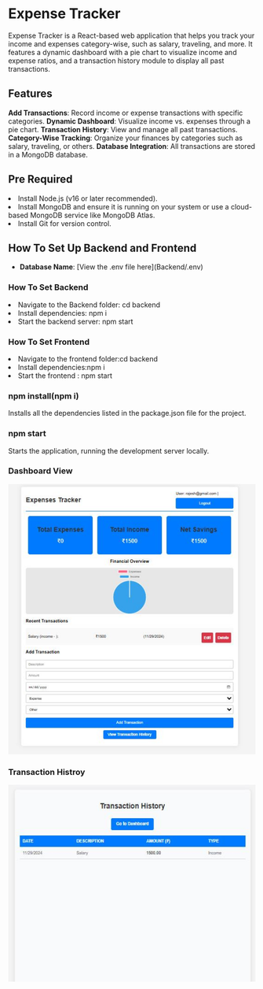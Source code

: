 <h1>Expense Tracker</h1>
Expense Tracker is a React-based web application that helps you track your income and expenses category-wise, such as salary, traveling, and more. It features a dynamic dashboard with a pie chart to visualize income and expense ratios, and a transaction history module to display all past transactions.

<h2>Features</h2>
<b>Add Transactions</b>: Record income or expense transactions with specific categories.
<b>Dynamic Dashboard</b>: Visualize income vs. expenses through a pie chart.
<b>Transaction History</b>: View and manage all past transactions.
<b>Category-Wise Tracking</b>: Organize your finances by categories such as salary, traveling, or others.
<b>Database Integration</b>: All transactions are stored in a MongoDB database.
<h2>Pre Required</h2>
<li>Install Node.js (v16 or later recommended).</li>
<li>Install MongoDB and ensure it is running on your system or use a cloud-based MongoDB service like MongoDB Atlas.</li>
<li>Install Git for version control.</li>

<h2>How To Set Up Backend and Frontend</h2>
<ul>
  <li><b>Database Name</b>: [View the .env file here](Backend/.env)
</li>
</ul>
<h3>How To Set Backend</h3>
<li>Navigate to the Backend folder: cd backend</li>
<li>Install dependencies: npm i</li>
<li>Start the backend server: npm start</li>
<h3>How To Set Frontend</h3>
<li>Navigate to the frontend folder:cd backend</li>
<li>Install dependencies:npm i</li>
<li>Start the frontend : npm start</li>

<h3>npm install(npm i)</h3>
<p>Installs all the dependencies listed in the package.json file for the project.</p>
<h3>npm start</h3>
<p>Starts the application, running the development server locally.</p>

### Dashboard View
<img src="assets/Screenshot/dashboard.JPG" alt="Dashboard View" width="600">

### Transaction Histroy
<img src="assets/Screenshot/history.JPG" alt="Add Transaction Form" height="400">


